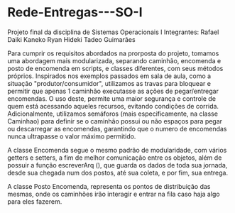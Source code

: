 # Rede-Entregas---SO-I
Projeto final da disciplina de Sistemas Operacionais I
Integrantes:
Rafael Daiki Kaneko
Ryan Hideki Tadeo Guimarães

Para cumprir os requisitos abordados na prorposta do projeto, tomamos uma abordagem mais modularizada, separando caminhão, encomenda e posto de encomenda em scripts, e classes diferentes, com seus métodos próprios.
Inspirados nos exemplos passados em sala de aula, como a situação "produtor/consumidor", utilizamos as travas para bloquear e permitir que apenas 1 caminhão executasse as ações de pegar/entregar encomendas. O uso deste, permite uma maior segurança e controle de quem está acessando aqueles recursos, evitando condições de corrida. Adicionalmente, utilizamos semáforos (mais especificamente, na classe Caminhao) para definir se o caminhão possui ou não espaços para pegar ou descarregar as encomendas, garantindo que o numero de encomendas nunca ultrapasse o valor máximo permitido.

A classe Encomenda segue o mesmo padrão de modularidade, com vários getters e setters, a fim de melhor comunicação entre os objetos, além de possuir a função escreverArq (), que guarda os dados de toda sua jornada, desde sua chegada num dos postos, até sua coleta, e por fim, sua entrega.

A classe Posto Encomenda, representa os pontos de distribuição das mesmas, onde os caminhões irão interagir e entrar na fila caso haja algo para eles fazerem.

